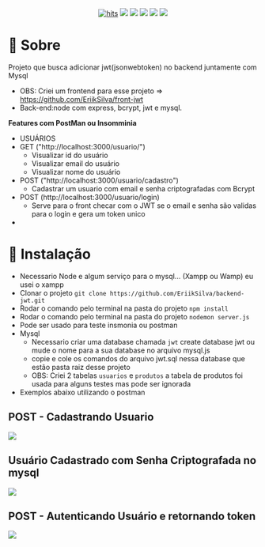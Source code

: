 <div align="center">
  <a href="https://github.com/EriikSilva/crud-primeng-node"><img alt="hits" src="https://hits.sh/github.com/EriikSilva/crud-primeng-node.svg"></a>
  <a href="https://github.com/EriikSilva/crud-primeng-node/graphs/commit-activity"><img src="https://img.shields.io/github/last-commit/EriikSilva/crud-primeng-node"></a>
  <a href="https://github.com/EriikSilva/crud-primeng-node"><img src="https://img.shields.io/badge/
  -InProgress-yellow"></a>
  <a href="https://github.com/EriikSilva/crud-primeng-node/stargazers"><img src="https://img.shields.io/github/stars/EriikSilva/crud-primeng-node?style=social"></a>
  <a href="https://github.com/EriikSilva/crud-primeng-node/network/members"><img src="https://img.shields.io/github/forks/EriikSilva/crud-primeng-node?style=social"></a>
  <a href="https://github.com/EriikSilva"><img src="https://img.shields.io/github/followers/EriikSilva?style=social"></a>
</div>



# 💬 Sobre
Projeto que busca adicionar jwt(jsonwebtoken) no backend juntamente com Mysql
<br>
- OBS: Criei um frontend para esse projeto => https://github.com/EriikSilva/front-jwt
- Back-end:node com express, bcrypt, jwt e mysql.


<b>Features com PostMan ou Insomminia</b>
- USUÁRIOS
- GET ("http://localhost:3000/usuario/")
  - Visualizar id do usuário
  - Visualizar email do usuário
  - Visualizar nome do usuário
- POST ("http://localhost:3000/usuario/cadastro")
  - Cadastrar um usuario com email e senha criptografadas com Bcrypt
- POST (http://localhost:3000/usuario/login)
  - Serve para o front checar com o JWT se o email e senha são validas para o login e gera um token unico
- 
# 💾 Instalação
- Necessario Node e algum serviço para o mysql... (Xampp ou Wamp) eu usei o xampp
- Clonar o projeto ```git clone https://github.com/EriikSilva/backend-jwt.git```
- Rodar o comando pelo terminal na pasta do projeto ```npm install```
- Rodar o comando pelo terminal na pasta do projeto ```nodemon server.js```
- Pode ser usado para teste insmonia ou postman
- Mysql
  - Necessario criar uma database chamada ```jwt``` create database jwt ou mude o nome para a sua database no arquivo mysql.js
  - copie e cole os comandos do arquivo jwt.sql nessa database que estão pasta raiz desse projeto
  - OBS: Criei 2 tabelas ```usuarios``` e ```produtos``` a tabela de produtos foi usada para alguns testes mas pode ser ignorada
- Exemplos abaixo utilizando o postman


<h2>POST - Cadastrando Usuario</h2>
<img src="https://user-images.githubusercontent.com/61124602/216100366-a51bf071-6894-40a0-9c56-f1f805b8e0f4.png">
 
<h2>Usuário Cadastrado com Senha Criptografada no mysql</h2>
<img src="https://user-images.githubusercontent.com/61124602/216100233-7b405897-e28a-47fb-98d7-eec39e455ded.png">

<h2>POST - Autenticando Usuário e retornando token</h2>
<img src="https://user-images.githubusercontent.com/61124602/215962601-2185ba49-48cc-44f9-8769-ee64eb394c47.png">



